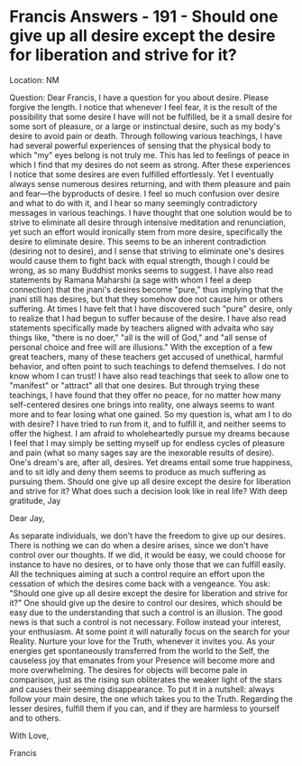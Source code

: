 # Francis Answers - 191 - Should one give up all desire except the desire for liberation and strive for it? 

Location: NM

Question: Dear Francis, I have a question for you about desire. Please forgive the length. I notice that whenever I feel fear, it is the result of the possibility that some desire I have will not be fulfilled, be it a small desire for some sort of pleasure, or a large or instinctual desire, such as my body's desire to avoid pain or death. Through following various teachings, I have had several powerful experiences of sensing that the physical body to which "my" eyes belong is not truly me. This has led to feelings of peace in which I find that my desires do not seem as strong. After these experiences I notice that some desires are even fulfilled effortlessly. Yet I eventually always sense numerous desires returning, and with them pleasure and pain and fear—the byproducts of desire. I feel so much confusion over desire and what to do with it, and I hear so many seemingly contradictory messages in various teachings. I have thought that one solution would be to strive to eliminate all desire through intensive meditation and renunciation, yet such an effort would ironically stem from more desire, specifically the desire to eliminate desire. This seems to be an inherent contradiction (desiring not to desire), and I sense that striving to eliminate one's desires would cause them to fight back with equal strength, though I could be wrong, as so many Buddhist monks seems to suggest. I have also read statements by Ramana Maharshi (a sage with whom I feel a deep connection) that the jnani's desires become "pure," thus implying that the jnani still has desires, but that they somehow doe not cause him or others suffering. At times I have felt that I have discovered such "pure" desire, only to realize that I had begun to suffer because of the desire. I have also read statements specifically made by teachers aligned with advaita who say things like, "there is no doer," "all is the will of God," and "all sense of personal choice and free will are illusions." With the exception of a few great teachers, many of these teachers get accused of unethical, harmful behavior, and often point to such teachings to defend themselves. I do not know whom I can trust! I have also read teachings that seek to allow one to "manifest" or "attract" all that one desires. But through trying these teachings, I have found that they offer no peace, for no matter how many self-centered desires one brings into reality, one always seems to want more and to fear losing what one gained. So my question is, what am I to do with desire? I have tried to run from it, and to fulfill it, and neither seems to offer the highest. I am afraid to wholeheartedly pursue my dreams because I feel that I may simply be setting myself up for endless cycles of pleasure and pain (what so many sages say are the inexorable results of desire). One's dream's are, after all, desires. Yet dreams entail some true happiness, and to sit idly and deny them seems to produce as much suffering as pursuing them. Should one give up all desire except the desire for liberation and strive for it? What does such a decision look like in real life? With deep gratitude, Jay

Dear Jay,

As separate individuals, we don't have the freedom to give up our desires. There is nothing we can do when a desire arises, since we don't have control over our thoughts. If we did, it would be easy, we could choose for instance to have no desires, or to have only those that we can fulfill easily. All the techniques aiming at such a control require an effort upon the cessation of which the desires come back with a vengeance. You ask: "Should one give up all desire except the desire for liberation and strive for it?" One should give up the desire to control our desires, which should be easy due to the understanding that such a control is an illusion. The good news is that such a control is not necessary. Follow instead your interest, your enthusiasm. At some point it will naturally focus on the search for your Reality. Nurture your love for the Truth, whenever it invites you. As your energies get spontaneously transferred from the world to the Self, the causeless joy that emanates from your Presence will become more and more overwhelming. The desires for objects will become pale in comparison, just as the rising sun obliterates the weaker light of the stars and causes their seeming disappearance. To put it in a nutshell: always follow your main desire, the one which takes you to the Truth. Regarding the lesser desires, fulfill them if you can, and if they are harmless to yourself and to others.

With Love,

Francis

